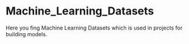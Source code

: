 # Machine_Learning_Datasets
Here you fing Machine Learning Datasets which is used in projects for building models.
